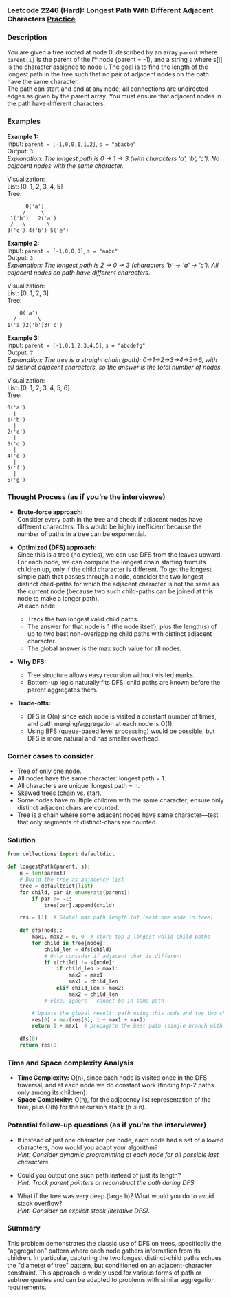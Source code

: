 ### Leetcode 2246 (Hard): Longest Path With Different Adjacent Characters [Practice](https://leetcode.com/problems/longest-path-with-different-adjacent-characters)

### Description  
You are given a tree rooted at node 0, described by an array `parent` where `parent[i]` is the parent of the iᵗʰ node (parent = -1), and a string `s` where s[i] is the character assigned to node i. The goal is to find the length of the longest path in the tree such that no pair of adjacent nodes on the path have the same character.  
The path can start and end at any node; all connections are undirected edges as given by the parent array. You must ensure that adjacent nodes in the path have different characters.

### Examples  

**Example 1:**  
Input: `parent = [-1,0,0,1,1,2]`, `s = "abacbe"`  
Output: `3`  
*Explanation: The longest path is 0 → 1 → 3 (with characters 'a', 'b', 'c'). No adjacent nodes with the same character.*

Visualization:  
List: [0, 1, 2, 3, 4, 5]  
Tree:
```
      0('a')
     /     \
 1('b')   2('a')
 /   \       \
3('c') 4('b') 5('e')
```

**Example 2:**  
Input: `parent = [-1,0,0,0]`, `s = "aabc"`  
Output: `3`  
*Explanation: The longest path is 2 → 0 → 3 (characters 'b' → 'a' → 'c'). All adjacent nodes on path have different characters.*

Visualization:  
List: [0, 1, 2, 3]  
Tree:
```
    0('a')
  /   |   \
1('a')2('b')3('c')
```

**Example 3:**  
Input: `parent = [-1,0,1,2,3,4,5]`, `s = "abcdefg"`  
Output: `7`  
*Explanation: The tree is a straight chain (path): 0→1→2→3→4→5→6, with all distinct adjacent characters, so the answer is the total number of nodes.*

Visualization:  
List: [0, 1, 2, 3, 4, 5, 6]  
Tree:
```
0('a')
  |
1('b')
  |
2('c')
  |
3('d')
  |
4('e')
  |
5('f')
  |
6('g')
```

### Thought Process (as if you’re the interviewee)  
- **Brute-force approach:**  
  Consider every path in the tree and check if adjacent nodes have different characters. This would be highly inefficient because the number of paths in a tree can be exponential.

- **Optimized (DFS) approach:**  
  Since this is a tree (no cycles), we can use DFS from the leaves upward. For each node, we can compute the longest chain starting from its children up, only if the child character is different. To get the longest simple path that passes through a node, consider the two longest distinct child-paths for which the adjacent character is not the same as the current node (because two such child-paths can be joined at this node to make a longer path).  
  At each node:
  - Track the two longest valid child paths.
  - The answer for that node is 1 (the node itself), plus the length(s) of up to two best non-overlapping child paths with distinct adjacent character.
  - The global answer is the max such value for all nodes.

- **Why DFS:**  
  - Tree structure allows easy recursion without visited marks.
  - Bottom-up logic naturally fits DFS: child paths are known before the parent aggregates them.

- **Trade-offs:**  
  - DFS is O(n) since each node is visited a constant number of times, and path merging/aggregation at each node is O(1).  
  - Using BFS (queue-based level processing) would be possible, but DFS is more natural and has smaller overhead.

### Corner cases to consider  
- Tree of only one node.
- All nodes have the same character: longest path = 1.
- All characters are unique: longest path = n.
- Skewed trees (chain vs. star).
- Some nodes have multiple children with the same character; ensure only distinct adjacent chars are counted.
- Tree is a chain where some adjacent nodes have same character—test that only segments of distinct-chars are counted.

### Solution

```python
from collections import defaultdict

def longestPath(parent, s):
    n = len(parent)
    # Build the tree as adjacency list
    tree = defaultdict(list)
    for child, par in enumerate(parent):
        if par != -1:
            tree[par].append(child)

    res = [1]  # Global max path length (at least one node in tree)
    
    def dfs(node):
        max1, max2 = 0, 0  # store top 2 longest valid child paths
        for child in tree[node]:
            child_len = dfs(child)
            # Only consider if adjacent char is different
            if s[child] != s[node]:
                if child_len > max1:
                    max2 = max1
                    max1 = child_len
                elif child_len > max2:
                    max2 = child_len
            # else, ignore - cannot be in same path

        # Update the global result: path using this node and top two child paths
        res[0] = max(res[0], 1 + max1 + max2)
        return 1 + max1  # propagate the best path (single branch with node at root)
    
    dfs(0)
    return res[0]
```

### Time and Space complexity Analysis  

- **Time Complexity:** O(n), since each node is visited once in the DFS traversal, and at each node we do constant work (finding top-2 paths only among its children).
- **Space Complexity:** O(n), for the adjacency list representation of the tree, plus O(h) for the recursion stack (h ≤ n).

### Potential follow-up questions (as if you’re the interviewer)  

- If instead of just one character per node, each node had a set of allowed characters, how would you adapt your algorithm?  
  *Hint: Consider dynamic programming at each node for all possible last characters.*

- Could you output one such path instead of just its length?  
  *Hint: Track parent pointers or reconstruct the path during DFS.*

- What if the tree was very deep (large h)? What would you do to avoid stack overflow?  
  *Hint: Consider an explicit stack (iterative DFS).*

### Summary
This problem demonstrates the classic use of DFS on trees, specifically the "aggregation" pattern where each node gathers information from its children. In particular, capturing the two longest distinct-child paths echoes the "diameter of tree" pattern, but conditioned on an adjacent-character constraint. This approach is widely used for various forms of path or subtree queries and can be adapted to problems with similar aggregation requirements.